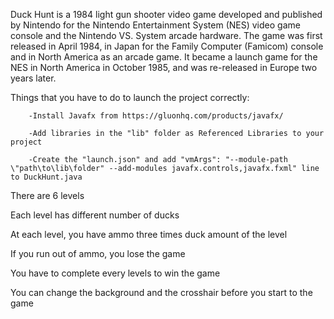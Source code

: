 Duck Hunt is a 1984 light gun shooter video game developed and published by Nintendo for the Nintendo Entertainment System (NES) video game console and the Nintendo VS. System arcade hardware. The game was first released in April 1984, in Japan for the Family Computer (Famicom) console and in North America as an arcade game. It became a launch game for the NES in North America in October 1985, and was re-released in Europe two years later.

Things that you have to do to launch the project correctly:

        -Install Javafx from https://gluonhq.com/products/javafx/

        -Add libraries in the "lib" folder as Referenced Libraries to your project

        -Create the "launch.json" and add "vmArgs": "--module-path \"path\to\lib\folder" --add-modules javafx.controls,javafx.fxml" line to DuckHunt.java

There are 6 levels

Each level has different number of ducks

At each level, you have ammo three times duck amount of the level

If you run out of ammo, you lose the game

You have to complete every levels to win the game

You can change the background and the crosshair before you start to the game
